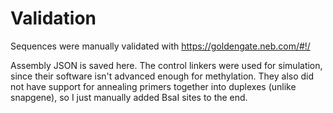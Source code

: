 # Validation

Sequences were manually validated with https://goldengate.neb.com/#!/

Assembly JSON is saved here. The control linkers were used for simulation, since their software isn't advanced enough for methylation. They also did not have support for annealing primers together into duplexes (unlike snapgene), so I just manually added BsaI sites to the end.
